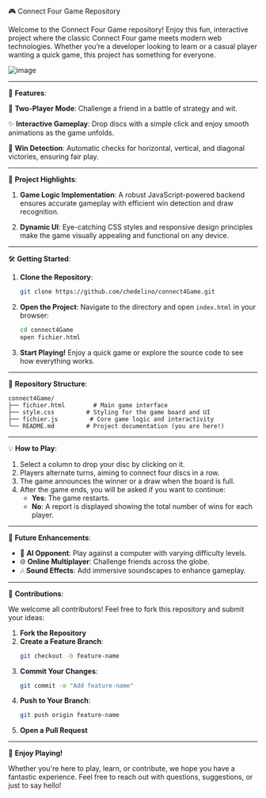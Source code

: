 🎮 Connect Four Game Repository

Welcome to the Connect Four Game repository! Enjoy this fun, interactive project where the classic Connect Four game meets modern web technologies. Whether you’re a developer looking to learn or a casual player wanting a quick game, this project has something for everyone.

![image](https://github.com/user-attachments/assets/526d791f-78a6-4f95-889d-6d0f95f64f5f)

---

🌟 **Features**:

🎲 **Two-Player Mode**: Challenge a friend in a battle of strategy and wit.

✨ **Interactive Gameplay**: Drop discs with a simple click and enjoy smooth animations as the game unfolds.

🧠 **Win Detection**: Automatic checks for horizontal, vertical, and diagonal victories, ensuring fair play.



---

📂 **Project Highlights**:

1. **Game Logic Implementation**:
   A robust JavaScript-powered backend ensures accurate gameplay with efficient win detection and draw recognition.

2. **Dynamic UI**:
   Eye-catching CSS styles and responsive design principles make the game visually appealing and functional on any device.


---

🛠️ **Getting Started**:

1. **Clone the Repository**:
   ```bash
   git clone https://github.com/chedelino/connect4Game.git
   ```

2. **Open the Project**:
   Navigate to the directory and open `index.html` in your browser:
   ```bash
   cd connect4Game
   open fichier.html
   ```

3. **Start Playing!**
   Enjoy a quick game or explore the source code to see how everything works.

---

📁 **Repository Structure**:

```plaintext
connect4Game/
├── fichier.html        # Main game interface
├── style.css         # Styling for the game board and UI
├── fichier.js         # Core game logic and interactivity
└── README.md         # Project documentation (you are here!)
```

---

💡 **How to Play**:

1. Select a column to drop your disc by clicking on it.
2. Players alternate turns, aiming to connect four discs in a row.
3. The game announces the winner or a draw when the board is full.
4. After the game ends, you will be asked if you want to continue:
   - **Yes**: The game restarts.
   - **No**: A report is displayed showing the total number of wins for each player.

---

🌟 **Future Enhancements**:

- 🤖 **AI Opponent**: Play against a computer with varying difficulty levels.
- 🌐 **Online Multiplayer**: Challenge friends across the globe.
- 🎶 **Sound Effects**: Add immersive soundscapes to enhance gameplay.

---

🤝 **Contributions**:

We welcome all contributors! Feel free to fork this repository and submit your ideas:

1. **Fork the Repository**
2. **Create a Feature Branch**:
   ```bash
   git checkout -b feature-name
   ```
3. **Commit Your Changes**:
   ```bash
   git commit -m "Add feature-name"
   ```
4. **Push to Your Branch**:
   ```bash
   git push origin feature-name
   ```
5. **Open a Pull Request**

---


🎉 **Enjoy Playing!**

Whether you're here to play, learn, or contribute, we hope you have a fantastic experience. Feel free to reach out with questions, suggestions, or just to say hello!
